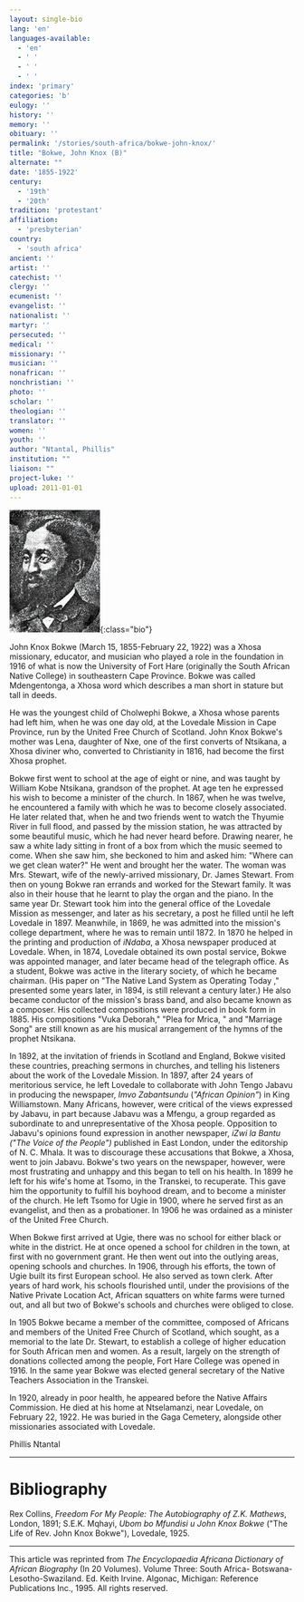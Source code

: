 ```yaml
---
layout: single-bio
lang: 'en'
languages-available:
  - 'en'
  - ' '
  - ' '
  - ' '
index: 'primary'
categories: 'b'
eulogy: ''
history: ''
memory: ''
obituary: ''
permalink: '/stories/south-africa/bokwe-john-knox/'
title: "Bokwe, John Knox (B)"
alternate: ""
date: '1855-1922'
century:
  - '19th'
  - '20th'
tradition: 'protestant'
affiliation:
  - 'presbyterian'
country:
  - 'south africa'
ancient: ''
artist: ''
catechist: ''
clergy: ''
ecumenist: ''
evangelist: ''
nationalist: ''
martyr: ''
persecuted: ''
medical: ''
missionary: ''
musician: ''
nonafrican: ''
nonchristian: ''
photo: ''
scholar: ''
theologian: ''
translator: ''
women: ''
youth: ''
author: "Ntantal, Phillis"
institution: ""
liaison: ""
project-luke: ''
upload: 2011-01-01
---
```


![John Knox Bokwe](/images/bio-pics/southafrica/bokwe-john-knox/bokwe_john_knox.jpg){:class="bio"}

John Knox Bokwe (March 15, 1855-February 22, 1922) was a Xhosa missionary, educator, and musician who played a role in the foundation in 1916 of what is now the University of Fort Hare (originally the South African Native College) in southeastern Cape Province. Bokwe was called Mdengentonga, a Xhosa word which describes a man short in stature but tall in deeds.

He was the youngest child of Cholwephi Bokwe, a Xhosa whose parents had left him, when he was one day old, at the Lovedale Mission in Cape Province, run by the United Free Church of Scotland. John Knox Bokwe's mother was Lena, daughter of Nxe, one of the first converts of Ntsikana, a Xhosa diviner who, converted to Christianity in 1816, had become the first Xhosa prophet.

Bokwe first went to school at the age of eight or nine, and was taught by William Kobe Ntsikana, grandson of the prophet. At age ten he expressed his wish to become a minister of the church. In 1867, when he was twelve, he encountered a family with which he was to become closely associated. He later related that, when he and two friends went to watch the Thyumie River in full flood, and passed by the mission station, he was attracted by some beautiful music, which he had never heard before. Drawing nearer, he saw a white lady sitting in front of a box from which the music seemed to come. When she saw him, she beckoned to him and asked him: "Where can we get clean water?" He went and brought her the water. The woman was Mrs. Stewart, wife of the newly-arrived missionary, Dr. James Stewart. From then on young Bokwe ran errands and worked for the Stewart family. It was also in their house that he learnt to play the organ and the piano. In the same year Dr. Stewart took him into the general office of the Lovedale Mission as messenger, and later as his secretary, a post he filled until he left Lovedale in 1897. Meanwhile, in 1869, he was admitted into the mission's college department, where he was to remain until 1872. In 1870 he helped in the printing and production of *iNdaba*, a Xhosa newspaper produced at Lovedale. When, in 1874, Lovedale obtained its own postal service, Bokwe was appointed manager, and later became head of the telegraph office. As a student, Bokwe was active in the literary society, of which he became chairman. (His paper on "The Native Land System as Operating Today ," presented some years later, in 1894, is still relevant a century later.) He also became conductor of the mission's brass band, and also became known as a composer. His collected compositions were produced in book form in 1885. His compositions "Vuka Deborah," "Plea for Mrica, " and "Marriage Song" are still known as are his musical arrangement of the hymns of the prophet Ntsikana.

In 1892, at the invitation of friends in Scotland and England, Bokwe visited these countries, preaching sermons in churches, and telling his listeners about the work of the Lovedale Mission. In 1897, after 24 years of meritorious service, he left Lovedale to collaborate with John Tengo Jabavu in producing the newspaper, *Imvo Zabantsundu* (*"African Opinion"*) in King Williamstown. Many Africans, however, were critical of the views expressed by Jabavu, in part because Jabavu was a Mfengu, a group regarded as subordinate to and unrepresentative of the Xhosa people. Opposition to Jabavu's opinions found expression in another newspaper, *iZwi la Bantu ("The Voice of the People")* published in East London, under the editorship of N. C. Mhala. It was to discourage these accusations that Bokwe, a Xhosa, went to join Jabavu. Bokwe's two years on the newspaper, however, were most frustrating and unhappy and this began to tell on his health. In 1899 he left for his wife's home at Tsomo, in the Transkei, to recuperate. This gave him the opportunity to fulfill his boyhood dream, and to become a minister of the church. He left Tsomo for Ugie in 1900, where he served first as an evangelist, and then as a probationer. In 1906 he was ordained as a minister of the United Free Church.

When Bokwe first arrived at Ugie, there was no school for either black or white in the district. He at once opened a school for children in the town, at first with no government grant. He then went out into the outlying areas, opening schools and churches. In 1906, through his efforts, the town of Ugie built its first European school. He also served as town clerk. After years of hard work, his schools flourished until, under the provisions of the Native Private Location Act, African squatters on white farms were turned out, and all but two of Bokwe's schools and churches were obliged to close.

In 1905 Bokwe became a member of the committee, composed of Africans and members of the United Free Church of Scotland, which sought, as a memorial to the late Dr. Stewart, to establish a college of higher education for South African men and women. As a result, largely on the strength of donations collected among the people, Fort Hare College was opened in 1916. In the same year Bokwe was elected general secretary of the Native Teachers Association in the Transkei.

In 1920, already in poor health, he appeared before the Native Affairs Commission. He died at his home at Ntselamanzi, near Lovedale, on February 22, 1922. He was buried in the Gaga Cemetery, alongside other missionaries associated with Lovedale.

Phillis Ntantal

---

# Bibliography

Rex Collins, *Freedom For My People: The Autobiography of Z.K. Mathews*, London, 1891; S.E.K. Mqhayi, *Ubom bo Mfundisi u John Knox Bokwe* ("The Life of Rev. John Knox Bokwe"), Lovedale, 1925.

---

This article was reprinted from *The Encyclopaedia Africana Dictionary of African Biography* (In 20 Volumes). Volume Three: South Africa- Botswana-Lesotho-Swaziland. Ed. Keith Irvine. Algonac, Michigan: Reference Publications Inc., 1995.  All rights reserved.
